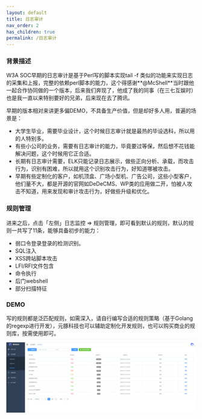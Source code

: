```yaml
---
layout: default
title: 日志审计
nav_order: 2
has_children: true
permalink: /日志审计
---
```


### 背景描述

W3A SOC早期的日志审计是基于Perl写的脚本实现tail -f 类似的功能来实现日志的采集和上报，完整的依赖perl脚本的能力，这个得感谢**@McShell**当时跟他一起合作协同做的一个版本，后来我们奔现了，他成了我的同事（在三七互娱时）也是我一直以来特别要好的兄弟，后来现在去了腾讯。

早期的版本相对来讲更多偏DEMO，不具备生产价值，但是却好多人用，普遍的场景是：

- 大学生毕业，需要毕业设计，这个时候日志审计就是最热的毕设选科，所以用的人特别多。
- 有些小公司的业务，需要有日志审计的能力，毕竟要过等保，然后想不花钱能解决问题，这个时候用它正合适。
- 长期有日志审计需要，ELK只能记录日志展示，做些正向分析、承载，而攻击行为，识别有困难，所以就用这个识别攻击行为，好知道哪被攻击。
- 早期有些定制化的客户，如机顶盒、广场小型机、广告公司，这些小型客户，他们量不大，都是开源的官网如DeDeCMS、WP类的应用做二开，怕被人攻击不知道，用来发现和审计攻击行为，好做些升级和优化。

### 规则管理

进来之后，点击「左侧」日志监控 => 规则管理，即可看到默认的规则，默认的规则一共写了11条，能够具备初步的能力：

- 弱口令登录登录的检测识别。
- SQL注入
- XSS跨站脚本攻击
- LFI/RFI文件包含
- 命令执行
- 后门webshell
- 部分扫描特征



### DEMO


写的规则都是泛匹配规则，如需深入，请自行编写合适的规则策略（基于Golang的regexp进行开发），元豚科技也可以辅助定制化开发规则，也可以购买商业的规则库，按需使用即可。

![Backend Overview](/assets/screenshots/rules.png)